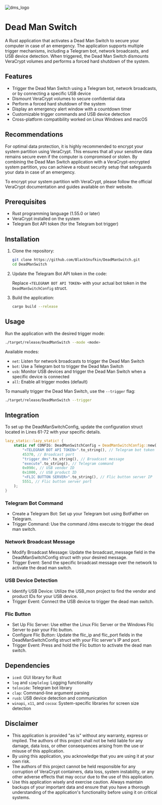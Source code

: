 
![dms_logo](https://github.com/BlackSnufkin/DeadManSwitch/assets/61916899/097bc494-f245-4b0a-8a71-9971708fc98e)



# Dead Man Switch

A Rust application that activates a Dead Man Switch to secure your computer in case of an emergency. The application supports multiple trigger mechanisms, including a Telegram bot, network broadcasts, and USB device detection. When triggered, the Dead Man Switch dismounts VeraCrypt volumes and performs a forced hard shutdown of the system.

## Features

- Trigger the Dead Man Switch using a Telegram bot, network broadcasts, or by connecting a specific USB device
- Dismount VeraCrypt volumes to secure confidential data
- Perform a forced hard shutdown of the system
- Display an emergency alert window with a countdown timer
- Customizable trigger commands and USB device detection
- Cross-platform compatibility worked on Linux Windows and macOS

## Recommendations

For optimal data protection, it is highly recommended to encrypt your system partition using VeraCrypt. This ensures that all your sensitive data remains secure even if the computer is compromised or stolen. By combining the Dead Man Switch application with a VeraCrypt-encrypted system partition, you can achieve a robust security setup that safeguards your data in case of an emergency.

To encrypt your system partition with VeraCrypt, please follow the official VeraCrypt documentation and guides available on their website.

## Prerequisites

- Rust programming language (1.55.0 or later)
- VeraCrypt installed on the system
- Telegram Bot API token (for the Telegram bot trigger)

## Installation

1. Clone the repository:

   ```bash
   git clone https://github.com/BlackSnufkin/DeadManSwitch.git
   cd DeadManSwitch
   ```

2. Update the Telegram Bot API token in the code:

   Replace `<TELEGRAM BOT API TOKEN>` with your actual bot token in the `DeadManSwitchConfig` struct.

3. Build the application:

   ```bash
   cargo build --release
   ```

## Usage

Run the application with the desired trigger mode:

```bash
./target/release/DeadManSwitch --mode <mode>
```

Available modes:
- `net`: Listen for network broadcasts to trigger the Dead Man Switch
- `bot`: Use a Telegram bot to trigger the Dead Man Switch
- `usb`: Monitor USB devices and trigger the Dead Man Switch when a specific device is connected
- `all`: Enable all trigger modes (default)

To manually trigger the Dead Man Switch, use the `--trigger` flag:

```bash
./target/release/DeadManSwitch --trigger
```

## Integration

To set up the DeadManSwitchConfig, update the configuration struct located in Lines 61-72 with your specific details.

```rust
lazy_static::lazy_static! {
    static ref CONFIG: DeadManSwitchConfig = DeadManSwitchConfig::new(
        "<TELEGRAM BOT API TOKEN>".to_string(), // Telegram bot token
        45370, // Broadcast port
        "trigger_dms".to_string(), // Broadcast message
        "execute".to_string(), // Telegram command
        0x090c, // USB vendor ID
        0x1000, // USB product ID
        "<FLIC BUTTON SERVER>".to_string(), // Flic button server IP
        5551, // Flic button server port
    );
}
```
### Telegram Bot Command
- Create a Telegram Bot: Set up your Telegram bot using BotFather on Telegram.
- Trigger Command: Use the command /dms execute to trigger the dead man switch.

### Network Broadcast Message
- Modify Broadcast Message: Update the broadcast_message field in the DeadManSwitchConfig struct with your desired message.
- Trigger Event: Send the specific broadcast message over the network to activate the dead man switch.

### USB Device Detection
- Identify USB Device: Utilize the USB_mon project to find the vendor and product IDs for your USB device.
- Trigger Event: Connect the USB device to trigger the dead man switch.

### Flic Button
- Set Up Flic Server: Use either the Linux Flic Server or the Windows Flic Server to pair your Flic button.
- Configure Flic Button: Update the flic_ip and flic_port fields in the DeadManSwitchConfig struct with your Flic server's IP and port.
- Trigger Event: Press and hold the Flic button to activate the dead man switch.


## Dependencies

- `iced`: GUI library for Rust
- `log` and `simplelog`: Logging functionality
- `teloxide`: Telegram bot library
- `clap`: Command-line argument parsing
- `rusb`: USB device detection and communication
- `winapi`, `x11`, and `cocoa`: System-specific libraries for screen size detection


## Disclaimer

- This application is provided "as is" without any warranty, express or implied. The authors of this project shall not be held liable for any damage, data loss, or other consequences arising from the use or misuse of this application.
- By using this application, you acknowledge that you are using it at your own risk. 
- The authors of this project cannot be held responsible for any corruption of VeraCrypt containers, data loss, system instability, or any other adverse effects that may occur due to the use of this application.
- Use this application wisely and exercise caution. Always maintain backups of your important data and ensure that you have a thorough understanding of the application's functionality before using it on critical systems.
